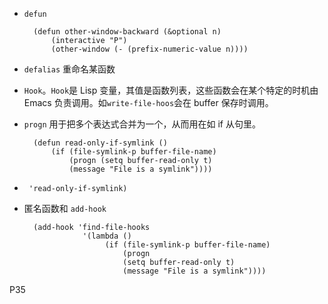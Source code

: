 * `defun`

	
		(defun other-window-backward (&optional n)
			(interactive "P")
			(other-window (- (prefix-numeric-value n))))

* `defalias` 重命名某函数

* `Hook`。`Hook`是 Lisp 变量，其值是函数列表，这些函数会在某个特定的时机由 Emacs 负责调用。如`write-file-hoos`会在 buffer 保存时调用。

* `progn` 用于把多个表达式合并为一个，从而用在如 if 从句里。

		(defun read-only-if-symlink ()
			(if (file-symlink-p buffer-file-name)
				(progn (setq buffer-read-only t)		￼		(message "File is a symlink"))))
* ` 'read-only-if-symlink)`
* 匿名函数和 `add-hook`
		(add-hook 'find-file-hooks 
				   '(lambda ()
						(if (file-symlink-p buffer-file-name)
							(progn
			￼				(setq buffer-read-only t)
			￼				(message "File is a symlink"))))

P35